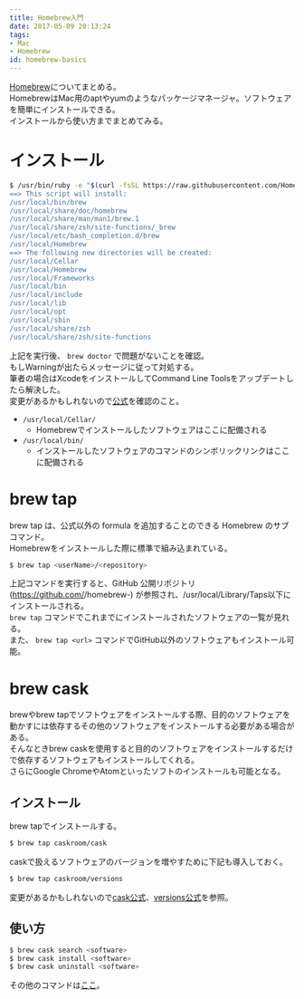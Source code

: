 ```yaml
---
title: Homebrew入門
date: 2017-05-09 20:13:24
tags:
- Mac
- Homebrew
id: homebrew-basics
---
```


[Homebrew](http://brew.sh/index_ja.html)についてまとめる。  
HomebrewはMac用のaptやyumのようなパッケージマネージャ。ソフトウェアを簡単にインストールできる。  
インストールから使い方までまとめてみる。

<!-- more -->

# インストール

```sh
$ /usr/bin/ruby -e "$(curl -fsSL https://raw.githubusercontent.com/Homebrew/install/master/install)”
==> This script will install:
/usr/local/bin/brew
/usr/local/share/doc/homebrew
/usr/local/share/man/man1/brew.1
/usr/local/share/zsh/site-functions/_brew
/usr/local/etc/bash_completion.d/brew
/usr/local/Homebrew
==> The following new directories will be created:
/usr/local/Cellar
/usr/local/Homebrew
/usr/local/Frameworks
/usr/local/bin
/usr/local/include
/usr/local/lib
/usr/local/opt
/usr/local/sbin
/usr/local/share/zsh
/usr/local/share/zsh/site-functions
```

上記を実行後、 `brew doctor` で問題がないことを確認。  
もしWarningが出たらメッセージに従って対処する。  
筆者の場合はXcodeをインストールしてCommand Line Toolsをアップデートしたら解決した。  
変更があるかもしれないので[公式](http://brew.sh/index_ja.html)を確認のこと。

- `/usr/local/Cellar/`
  - Homebrewでインストールしたソフトウェアはここに配備される
- `/usr/local/bin/`
  - インストールしたソフトウェアのコマンドのシンボリックリンクはここに配備される

# brew tap

brew tap は、公式以外の formula を追加することのできる Homebrew のサブコマンド。  
Homebrewをインストールした際に標準で組み込まれている。

```sh
$ brew tap <userName>/<repository>
```

上記コマンドを実行すると、GitHub 公開リポジトリ (https://github.com/<userName>/homebrew-<repository>) が参照され、/usr/local/Library/Taps以下にインストールされる。  
`brew tap` コマンドでこれまでにインストールされたソフトウェアの一覧が見れる。  
また、 `brew tap <url>` コマンドでGitHub以外のソフトウェアもインストール可能。

# brew cask

brewやbrew tapでソフトウェアをインストールする際、目的のソフトウェアを動かすには依存するその他のソフトウェアをインストールする必要がある場合がある。  
そんなときbrew caskを使用すると目的のソフトウェアをインストールするだけで依存するソフトウェアもインストールしてくれる。  
さらにGoogle ChromeやAtomといったソフトのインストールも可能となる。

## インストール

brew tapでインストールする。

```sh
$ brew tap caskroom/cask
```

caskで扱えるソフトウェアのバージョンを増やすために下記も導入しておく。

```sh
$ brew tap caskroom/versions
```

変更があるかもしれないので[cask公式](https://caskroom.github.io)、[versions公式](https://github.com/caskroom/homebrew-versions)を参照。

## 使い方

```sh
$ brew cask search <software>
$ brew cask install <software>
$ brew cask uninstall <software>
```

その他のコマンドは[ここ](https://github.com/caskroom/homebrew-cask/blob/master/USAGE.md)。
